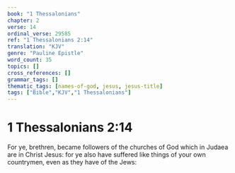 ```yaml
---
book: "1 Thessalonians"
chapter: 2
verse: 14
ordinal_verse: 29585
ref: "1 Thessalonians 2:14"
translation: "KJV"
genre: "Pauline Epistle"
word_count: 35
topics: []
cross_references: []
grammar_tags: []
thematic_tags: [names-of-god, jesus, jesus-title]
tags: ["Bible","KJV","1 Thessalonians"]
---
```


# 1 Thessalonians 2:14

For ye, brethren, became followers of the churches of God which in Judaea are in Christ Jesus: for ye also have suffered like things of your own countrymen, even as they have of the Jews:

